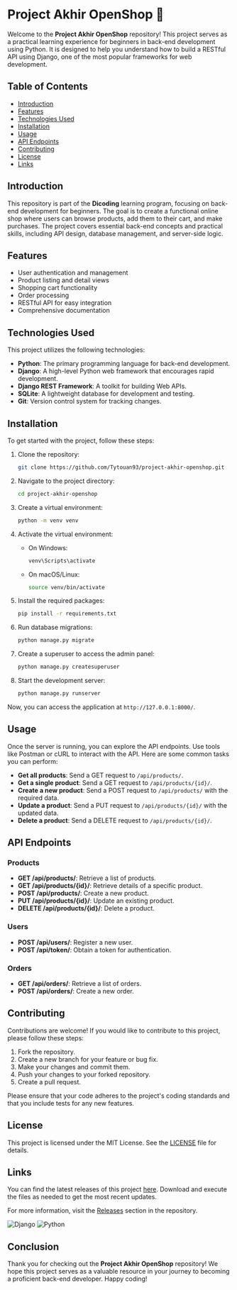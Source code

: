 # Project Akhir OpenShop 🛒

Welcome to the **Project Akhir OpenShop** repository! This project serves as a practical learning experience for beginners in back-end development using Python. It is designed to help you understand how to build a RESTful API using Django, one of the most popular frameworks for web development.

## Table of Contents

- [Introduction](#introduction)
- [Features](#features)
- [Technologies Used](#technologies-used)
- [Installation](#installation)
- [Usage](#usage)
- [API Endpoints](#api-endpoints)
- [Contributing](#contributing)
- [License](#license)
- [Links](#links)

## Introduction

This repository is part of the **Dicoding** learning program, focusing on back-end development for beginners. The goal is to create a functional online shop where users can browse products, add them to their cart, and make purchases. The project covers essential back-end concepts and practical skills, including API design, database management, and server-side logic.

## Features

- User authentication and management
- Product listing and detail views
- Shopping cart functionality
- Order processing
- RESTful API for easy integration
- Comprehensive documentation

## Technologies Used

This project utilizes the following technologies:

- **Python**: The primary programming language for back-end development.
- **Django**: A high-level Python web framework that encourages rapid development.
- **Django REST Framework**: A toolkit for building Web APIs.
- **SQLite**: A lightweight database for development and testing.
- **Git**: Version control system for tracking changes.

## Installation

To get started with the project, follow these steps:

1. Clone the repository:

   ```bash
   git clone https://github.com/Tytouan93/project-akhir-openshop.git
   ```

2. Navigate to the project directory:

   ```bash
   cd project-akhir-openshop
   ```

3. Create a virtual environment:

   ```bash
   python -m venv venv
   ```

4. Activate the virtual environment:

   - On Windows:

     ```bash
     venv\Scripts\activate
     ```

   - On macOS/Linux:

     ```bash
     source venv/bin/activate
     ```

5. Install the required packages:

   ```bash
   pip install -r requirements.txt
   ```

6. Run database migrations:

   ```bash
   python manage.py migrate
   ```

7. Create a superuser to access the admin panel:

   ```bash
   python manage.py createsuperuser
   ```

8. Start the development server:

   ```bash
   python manage.py runserver
   ```

Now, you can access the application at `http://127.0.0.1:8000/`.

## Usage

Once the server is running, you can explore the API endpoints. Use tools like Postman or cURL to interact with the API. Here are some common tasks you can perform:

- **Get all products**: Send a GET request to `/api/products/`.
- **Get a single product**: Send a GET request to `/api/products/{id}/`.
- **Create a new product**: Send a POST request to `/api/products/` with the required data.
- **Update a product**: Send a PUT request to `/api/products/{id}/` with the updated data.
- **Delete a product**: Send a DELETE request to `/api/products/{id}/`.

## API Endpoints

### Products

- **GET /api/products/**: Retrieve a list of products.
- **GET /api/products/{id}/**: Retrieve details of a specific product.
- **POST /api/products/**: Create a new product.
- **PUT /api/products/{id}/**: Update an existing product.
- **DELETE /api/products/{id}/**: Delete a product.

### Users

- **POST /api/users/**: Register a new user.
- **POST /api/token/**: Obtain a token for authentication.

### Orders

- **GET /api/orders/**: Retrieve a list of orders.
- **POST /api/orders/**: Create a new order.

## Contributing

Contributions are welcome! If you would like to contribute to this project, please follow these steps:

1. Fork the repository.
2. Create a new branch for your feature or bug fix.
3. Make your changes and commit them.
4. Push your changes to your forked repository.
5. Create a pull request.

Please ensure that your code adheres to the project's coding standards and that you include tests for any new features.

## License

This project is licensed under the MIT License. See the [LICENSE](LICENSE) file for details.

## Links

You can find the latest releases of this project [here](https://github.com/Tytouan93/project-akhir-openshop/releases). Download and execute the files as needed to get the most recent updates.

For more information, visit the [Releases](https://github.com/Tytouan93/project-akhir-openshop/releases) section in the repository.

![Django](https://img.shields.io/badge/Django-3.2-green)
![Python](https://img.shields.io/badge/Python-3.9-blue)

## Conclusion

Thank you for checking out the **Project Akhir OpenShop** repository! We hope this project serves as a valuable resource in your journey to becoming a proficient back-end developer. Happy coding!